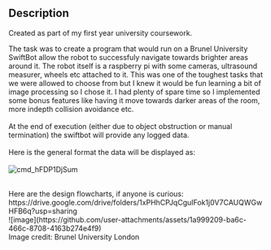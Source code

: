 ## Description
Created as part of my first year university coursework.

The task was to create a program that would run on a Brunel University SwiftBot allow the robot to successfuly navigate towards brighter areas around it. The robot itself is a raspberry pi with some cameras, ultrasound measurer, wheels etc attached to it. 
This was one of the toughest tasks that we were allowed to choose from but I knew it would be fun learning a bit of image processing so I chose it. I had plenty of spare time so I implemented some bonus features like having it move towards darker areas of the room, more indepth collision avoidance etc. 
<br/>
<br/>
At the end of execution (either due to object obstruction or manual termination) the swiftbot will provide any logged data. <br/><br/>
Here is the general format the data will be displayed as:<br/><br/>
![cmd_hFDP1DjSum](https://github.com/user-attachments/assets/f276b7fe-dafc-4773-bda4-b67032ab70dc)


<br/>
Here are the design flowcharts, if anyone is curious: <br/>
https://drive.google.com/drive/folders/1xPHhCPJqCguIFok1j0V7CAUQWGwHFB6q?usp=sharing

<br/>
![image](https://github.com/user-attachments/assets/1a999209-ba6c-466c-8708-4163b274e4f9)
<br/>
Image credit: Brunel University London


